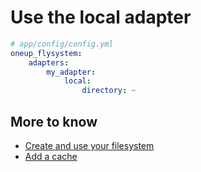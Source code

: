 # Use the local adapter

```yml
# app/config/config.yml
oneup_flysystem:
    adapters:
        my_adapter:
            local:
                directory: ~
```

## More to know
* [Create and use your filesystem](filesystem_create.md)
* [Add a cache](filesystem_cache.md)